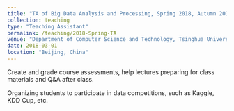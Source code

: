 ```yaml
---
title: "TA of Big Data Analysis and Processing, Spring 2018, Autumn 2018, Spring 2019"
collection: teaching
type: "Teaching Assistant"
permalink: /teaching/2018-Spring-TA
venue: "Department of Computer Science and Technology, Tsinghua University"
date: 2018-03-01
location: "Beijing, China"
---
```


Create and grade course assessments, help lectures preparing for class materials and Q&A after class.

Organizing students to participate in data competitions, such as Kaggle, KDD Cup, etc.